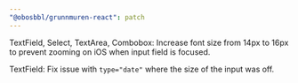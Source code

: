 ```yaml
---
"@obosbbl/grunnmuren-react": patch
---
```


TextField, Select, TextArea, Combobox:
Increase font size from 14px to 16px to prevent zooming on iOS
when input field is focused.

TextField: Fix issue with `type="date"` where the size of the input was off.
